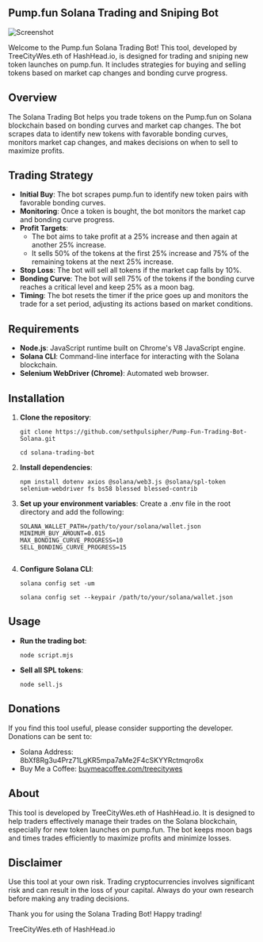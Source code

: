 ## Pump.fun Solana Trading and Sniping Bot
![Screenshot](bot.png)

Welcome to the Pump.fun Solana Trading Bot! This tool, developed by TreeCityWes.eth of HashHead.io, is designed for trading and sniping new token launches on pump.fun. It includes strategies for buying and selling tokens based on market cap changes and bonding curve progress.

## Overview

The Solana Trading Bot helps you trade tokens on the Pump.fun on Solana blockchain based on bonding curves and market cap changes. The bot scrapes data to identify new tokens with favorable bonding curves, monitors market cap changes, and makes decisions on when to sell to maximize profits.

## Trading Strategy

- **Initial Buy**: The bot scrapes pump.fun to identify new token pairs with favorable bonding curves.
- **Monitoring**: Once a token is bought, the bot monitors the market cap and bonding curve progress.
- **Profit Targets**: 
  - The bot aims to take profit at a 25% increase and then again at another 25% increase.
  - It sells 50% of the tokens at the first 25% increase and 75% of the remaining tokens at the next 25% increase.
- **Stop Loss**: The bot will sell all tokens if the market cap falls by 10%.
- **Bonding Curve**: The bot will sell 75% of the tokens if the bonding curve reaches a critical level and keep 25% as a moon bag.
- **Timing**: The bot resets the timer if the price goes up and monitors the trade for a set period, adjusting its actions based on market conditions.

## Requirements

- **Node.js**: JavaScript runtime built on Chrome's V8 JavaScript engine.
- **Solana CLI**: Command-line interface for interacting with the Solana blockchain.
- **Selenium WebDriver (Chrome)**: Automated web browser.

## Installation

1. **Clone the repository**:

   `git clone https://github.com/sethpulsipher/Pump-Fun-Trading-Bot-Solana.git`

   `cd solana-trading-bot`
   

3. **Install dependencies**:
   
   `npm install dotenv axios @solana/web3.js @solana/spl-token selenium-webdriver fs bs58 blessed blessed-contrib`

4. **Set up your environment variables**:
   Create a .env file in the root directory and add the following:
  
   ```env
   SOLANA_WALLET_PATH=/path/to/your/solana/wallet.json
   MINIMUM_BUY_AMOUNT=0.015
   MAX_BONDING_CURVE_PROGRESS=10
   SELL_BONDING_CURVE_PROGRESS=15
  

5. **Configure Solana CLI**:
   
   `solana config set -um`
   
   `solana config set --keypair /path/to/your/solana/wallet.json`

## Usage

- **Run the trading bot**:

  `node script.mjs`


- **Sell all SPL tokens**:

  `node sell.js`


## Donations

If you find this tool useful, please consider supporting the developer. Donations can be sent to:

- Solana Address: 8bXf8Rg3u4Prz71LgKR5mpa7aMe2F4cSKYYRctmqro6x
- Buy Me a Coffee: [buymeacoffee.com/treecitywes](https://buymeacoffee.com/treecitywes)

## About

This tool is developed by TreeCityWes.eth of HashHead.io. It is designed to help traders effectively manage their trades on the Solana blockchain, especially for new token launches on pump.fun. The bot keeps moon bags and times trades efficiently to maximize profits and minimize losses.

## Disclaimer

Use this tool at your own risk. Trading cryptocurrencies involves significant risk and can result in the loss of your capital. Always do your own research before making any trading decisions.

Thank you for using the Solana Trading Bot! Happy trading!

TreeCityWes.eth of HashHead.io
